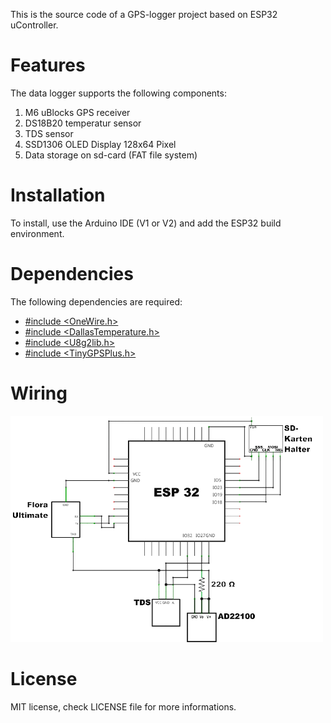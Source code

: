 This is the source code of a GPS-logger project based on ESP32 uController.

# Features
The data logger supports the following components:
1. M6 uBlocks GPS receiver
2. DS18B20 temperatur sensor 
3. TDS sensor
2. SSD1306 OLED Display 128x64 Pixel
3. Data storage on sd-card (FAT file system)

# Installation
To install, use the Arduino IDE (V1 or V2) and add the ESP32 build environment.

# Dependencies
The following dependencies are required:
* [#include <OneWire.h>](https://www.pjrc.com/teensy/td_libs_OneWire.html)
* [#include <DallasTemperature.h>](https://github.com/milesburton/Arduino-Temperature-Control-Library)
* [#include <U8g2lib.h>](https://github.com/olikraus/U8g2_Arduino)
* [#include <TinyGPSPlus.h>](https://github.com/neosarchizo/TinyGPS)

# Wiring
<a href="https://github.com/Philipp4321/GPS-Logger/images/wiring-diagram.png"><img src="./images/wiring-diagram.png" width="500"/></a>

# License
MIT license, check LICENSE file for more informations.

